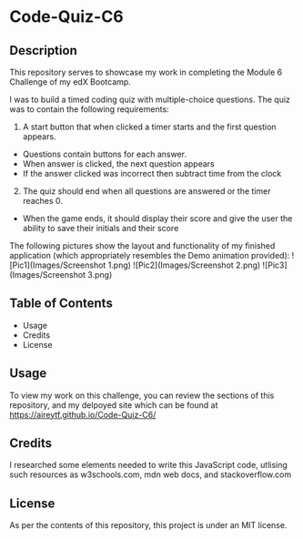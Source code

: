# Code-Quiz-C6

## Description

This repository serves to showcase my work in completing the Module 6 Challenge of my edX Bootcamp.

I was to build a timed coding quiz with multiple-choice questions. The quiz was to contain the following requirements:

1) A start button that when clicked a timer starts and the first question appears.
- Questions contain buttons for each answer.
- When answer is clicked, the next question appears
- If the answer clicked was incorrect then subtract time from the clock

2) The quiz should end when all questions are answered or the timer reaches 0.
- When the game ends, it should display their score and give the user the ability to save their initials and their score

The following pictures show the layout and functionality of my finished application (which appropriately resembles the Demo animation provided): 
![Pic1](Images/Screenshot 1.png)
![Pic2](Images/Screenshot 2.png)
![Pic3](Images/Screenshot 3.png)

## Table of Contents 

- Usage
- Credits
- License

## Usage

To view my work on this challenge, you can review the sections of this repository, and my delpoyed site which can be found at https://aireytf.github.io/Code-Quiz-C6/ 

## Credits

I researched some elements needed to write this JavaScript code, utlising such resources as w3schools.com, mdn web docs, and stackoverflow.com

## License

As per the contents of this repository, this project is under an MIT license.

